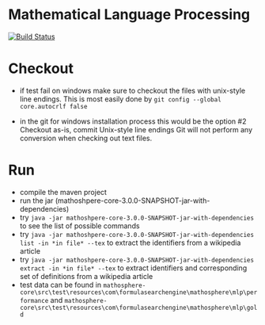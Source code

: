 Mathematical Language Processing
================================
[![Build Status](https://travis-ci.org/TU-Berlin/project-mlp.svg?branch=master)](https://travis-ci.org/TU-Berlin/project-mlp)

# Checkout

* if test fail on windows make sure to checkout the files with unix-style line endings. This is most easily done by
`git config --global core.autocrlf false`

* in the git for windows installation process this would be the option #2 Checkout as-is, commit Unix-style line endings Git will not perform any conversion when checking out text files.

# Run
* compile the maven project
* run the jar (mathoshpere-core-3.0.0-SNAPSHOT-jar-with-dependencies)
* try `java -jar mathoshpere-core-3.0.0-SNAPSHOT-jar-with-dependencies` to see the list of possible commands
* try `java -jar mathoshpere-core-3.0.0-SNAPSHOT-jar-with-dependencies list -in *in file* --tex` to extract the identifiers from a wikipedia article
* try `java -jar mathoshpere-core-3.0.0-SNAPSHOT-jar-with-dependencies extract -in *in file* --tex` to extract identifiers and corresponding set of definitions from a wikipedia article
* test data can be found in `mathosphere-core\src\test\resources\com\formulasearchengine\mathosphere\mlp\performance` and `mathosphere-core\src\test\resources\com\formulasearchengine\mathosphere\mlp\gold`


